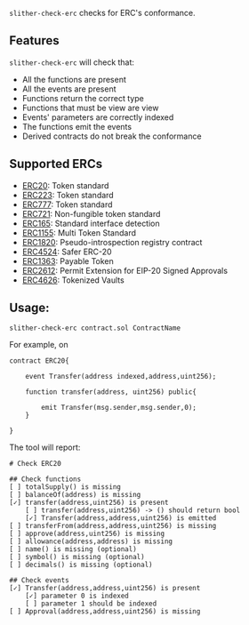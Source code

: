 `slither-check-erc` checks for ERC's conformance.

## Features

`slither-check-erc` will check that:

- All the functions are present
- All the events are present
- Functions return the correct type
- Functions that must be view are view
- Events' parameters are correctly indexed
- The functions emit the events
- Derived contracts do not break the conformance

## Supported ERCs

- [ERC20](https://eips.ethereum.org/EIPS/eip-20): Token standard
- [ERC223](https://github.com/ethereum/eips/issues/223): Token standard
- [ERC777](https://eips.ethereum.org/EIPS/eip-777): Token standard
- [ERC721](https://eips.ethereum.org/EIPS/eip-721): Non-fungible token standard
- [ERC165](https://eips.ethereum.org/EIPS/eip-165): Standard interface detection
- [ERC1155](https://eips.ethereum.org/EIPS/eip-1155): Multi Token Standard
- [ERC1820](https://eips.ethereum.org/EIPS/eip-1820): Pseudo-introspection registry contract
- [ERC4524](https://eips.ethereum.org/EIPS/eip-4524): Safer ERC-20
- [ERC1363](https://eips.ethereum.org/EIPS/eip-1363): Payable Token
- [ERC2612](https://eips.ethereum.org/EIPS/eip-2612): Permit Extension for EIP-20 Signed Approvals
- [ERC4626](https://eips.ethereum.org/EIPS/eip-4626): Tokenized Vaults

## Usage:

```
slither-check-erc contract.sol ContractName
```

For example, on

```Solidity
contract ERC20{

    event Transfer(address indexed,address,uint256);

    function transfer(address, uint256) public{

        emit Transfer(msg.sender,msg.sender,0);
    }

}
```

The tool will report:

```
# Check ERC20

## Check functions
[ ] totalSupply() is missing
[ ] balanceOf(address) is missing
[✓] transfer(address,uint256) is present
	[ ] transfer(address,uint256) -> () should return bool
	[✓] Transfer(address,address,uint256) is emitted
[ ] transferFrom(address,address,uint256) is missing
[ ] approve(address,uint256) is missing
[ ] allowance(address,address) is missing
[ ] name() is missing (optional)
[ ] symbol() is missing (optional)
[ ] decimals() is missing (optional)

## Check events
[✓] Transfer(address,address,uint256) is present
	[✓] parameter 0 is indexed
	[ ] parameter 1 should be indexed
[ ] Approval(address,address,uint256) is missing
```
